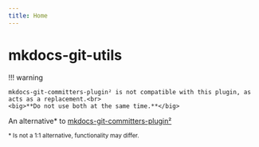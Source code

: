 ```yaml
---
title: Home
---
```


# mkdocs-git-utils

!!! warning

    mkdocs-git-committers-plugin² is not compatible with this plugin, as acts as a replacement.<br>
    <big>**Do not use both at the same time.**</big>

An alternative\* to [mkdocs-git-committers-plugin²][git-commit-plugin2]

<small>\* Is not a 1:1 alternative, functionality may differ.</small>

[git-commit-plugin2]: https://github.com/ojacques/mkdocs-git-committers-plugin-2
